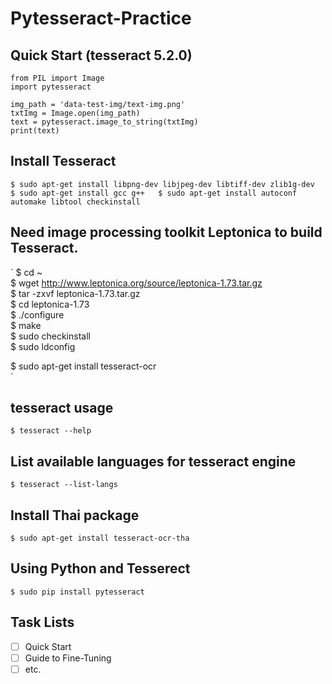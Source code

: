 # Pytesseract-Practice
## Quick Start (tesseract 5.2.0)
    from PIL import Image
    import pytesseract

    img_path = 'data-test-img/text-img.png'
    txtImg = Image.open(img_path)
    text = pytesseract.image_to_string(txtImg)
    print(text)

## Install Tesseract
`
$ sudo apt-get install libpng-dev libjpeg-dev libtiff-dev zlib1g-dev  
$ sudo apt-get install gcc g++  
$ sudo apt-get install autoconf automake libtool checkinstall 
`

## Need image processing toolkit Leptonica to build Tesseract.
`
$ cd ~  
$ wget http://www.leptonica.org/source/leptonica-1.73.tar.gz  
$ tar -zxvf leptonica-1.73.tar.gz  
$ cd leptonica-1.73  
$ ./configure  
$ make  
$ sudo checkinstall  
$ sudo ldconfig  

$ sudo apt-get install tesseract-ocr  
`

## tesseract usage
`$ tesseract --help`

## List available languages for tesseract engine
`$ tesseract --list-langs`

## Install Thai package
`$ sudo apt-get install tesseract-ocr-tha` 

## Using Python and Tesserect
`$ sudo pip install pytesseract`

## Task Lists
- [ ] Quick Start
- [ ] Guide to Fine-Tuning
- [ ] etc.
